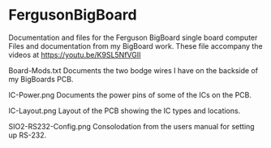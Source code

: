 # FergusonBigBoard
Documentation and files for the Ferguson BigBoard single board computer
Files and documentation from my BigBoard work.
These file accompany the videos at https://youtu.be/K9SL5NfVGII

Board-Mods.txt
  Documents the two bodge wires I have on the backside of my BigBoards PCB.

IC-Power.png
  Documents the power pins of some of the ICs on the PCB.

IC-Layout.png
  Layout of the PCB showing the IC types and locations.

SIO2-RS232-Config.png
  Consolodation from the users manual for setting up RS-232.
  
